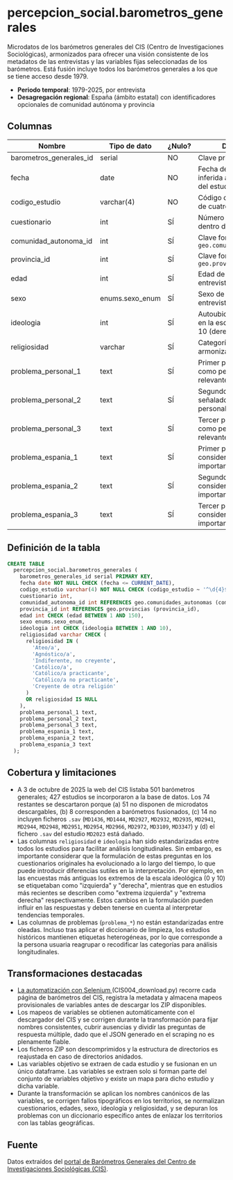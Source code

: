 # percepcion_social.barometros_generales

Microdatos de los barómetros generales del CIS (Centro de Investigaciones Sociológicas), armonizados para ofrecer una visión consistente de los metadatos de las entrevistas y las variables fijas seleccionadas de los barómetros. Está fusión incluye todos los barómetros generales a los que se tiene acceso desde 1979.

- **Periodo temporal**: 1979-2025, por entrevista
- **Desagregación regional**: España (ámbito estatal) con identificadores opcionales de comunidad autónoma y provincia

## Columnas

| Nombre | Tipo de dato | ¿Nulo? | Descripción |
| --- | --- | --- | --- |
| barometros_generales_id | serial | NO | Clave primaria |
| fecha | date | NO | Fecha de la entrevista inferida a partir de la ficha del estudio del CIS |
| codigo_estudio | varchar(4) | NO | Código de estudio del CIS de cuatro dígitos |
| cuestionario | int | SÍ | Número de cuestionario dentro del estudio |
| comunidad_autonoma_id | int | SÍ | Clave foránea a `geo.comunidades_autonomas` |
| provincia_id | int | SÍ | Clave foránea a `geo.provincias` |
| edad | int | SÍ | Edad de la persona entrevistada |
| sexo | enums.sexo_enum | SÍ | Sexo de la persona entrevistada |
| ideologia | int | SÍ | Autoubicación ideológica en la escala 1 (izquierda) – 10 (derecha) |
| religiosidad | varchar | SÍ | Categoría de religiosidad armonizada |
| problema_personal_1 | text | SÍ | Primer problema señalado como personalmente relevante |
| problema_personal_2 | text | SÍ | Segundo problema señalado como personalmente relevante |
| problema_personal_3 | text | SÍ | Tercer problema señalado como personalmente relevante |
| problema_espania_1 | text | SÍ | Primer problema considerado más importante en España |
| problema_espania_2 | text | SÍ | Segundo problema considerado más importante en España |
| problema_espania_3 | text | SÍ | Tercer problema considerado más importante en España |

## Definición de la tabla

```sql
CREATE TABLE
  percepcion_social.barometros_generales (
    barometros_generales_id serial PRIMARY KEY,
    fecha date NOT NULL CHECK (fecha <= CURRENT_DATE),
    codigo_estudio varchar(4) NOT NULL CHECK (codigo_estudio ~ '^\d{4}$'),
    cuestionario int,
    comunidad_autonoma_id int REFERENCES geo.comunidades_autonomas (comunidad_autonoma_id),
    provincia_id int REFERENCES geo.provincias (provincia_id),
    edad int CHECK (edad BETWEEN 1 AND 150),
    sexo enums.sexo_enum,
    ideologia int CHECK (ideologia BETWEEN 1 AND 10),
    religiosidad varchar CHECK (
      religiosidad IN (
        'Ateo/a',
        'Agnóstico/a',
        'Indiferente, no creyente',
        'Católico/a',
        'Católico/a practicante',
        'Católico/a no practicante',
        'Creyente de otra religión'
      )
      OR religiosidad IS NULL
    ),
    problema_personal_1 text,
    problema_personal_2 text,
    problema_personal_3 text,
    problema_espania_1 text,
    problema_espania_2 text,
    problema_espania_3 text
  );
```

## Cobertura y limitaciones

- A 3 de octubre de 2025 la web del CIS listaba 501 barómetros generales; 427 estudios se incorporaron a la base de datos. Los 74 restantes se descartaron porque (a) 51 no disponen de microdatos descargables, (b) 8 corresponden a barómetros fusionados, (c) 14 no incluyen ficheros `.sav` (`MD1436`, `MD1444`, `MD2927`, `MD2932`, `MD2935`, `MD2941`, `MD2944`, `MD2948`, `MD2951`, `MD2954`, `MD2966`, `MD2972`, `MD3109`, `MD3347`) y (d) el fichero `.sav` del estudio `MD2023` está dañado.
- Las columnas `religiosidad` e `ideologia` han sido estandarizadas entre todos los estudios para facilitar análisis longitudinales. Sin embargo, es importante considerar que la formulación de estas preguntas en los cuestionarios originales ha evolucionado a lo largo del tiempo, lo que puede introducir diferencias sutiles en la interpretación. Por ejemplo, en las encuestas más antiguas los extremos de la escala ideológica (0 y 10) se etiquetaban como "izquierda" y "derecha", mientras que en estudios más recientes se describen como "extrema izquierda" y "extrema derecha" respectivamente. Estos cambios en la formulación pueden influir en las respuestas y deben tenerse en cuenta al interpretar tendencias temporales.
- Las columnas de problemas (`problema_*`) no están estandarizadas entre oleadas. Incluso tras aplicar el diccionario de limpieza, los estudios históricos mantienen etiquetas heterogéneas, por lo que corresponde a la persona usuaria reagrupar o recodificar las categorías para análisis longitudinales.

## Transformaciones destacadas

- <a href="https://github.com/nachodll/GBV_EQ_DB/blob/main/downloaders/CIS004_download.py"> La automatización con Selenium </a>(CIS004_download.py) recorre cada página de barómetros del CIS, registra la metadata y almacena mapeos provisionales de variables antes de descargar los ZIP disponibles.
- Los mapeos de variables se obtienen automáticamente con el descargador del CIS y se corrigen durante la transformación para fijar nombres consistentes, cubrir ausencias y dividir las preguntas de respuesta múltiple, dado que el JSON generado en el scraping no es plenamente fiable.
- Los ficheros ZIP son descomprimidos y la estructura de directorios es reajustada en caso de directorios anidados.
- Las variables objetivo se extraen de cada estudio y se fusionan en un único dataframe. Las variables se extraen solo si forman parte del conjunto de variables objetivo y existe un mapa para dicho estudio y dicha variable.
- Durante la transformación se aplican los nombres canónicos de las variables, se corrigen fallos tipográficos en los territorios, se normalizan cuestionarios, edades, sexo, ideología y religiosidad, y se depuran los problemas con un diccionario específico antes de enlazar los territorios con las tablas geográficas.


## Fuente

Datos extraídos del <a href="https://www.cis.es/catalogo-estudios/resultados-definidos/barometros" target="_blank">portal de Barómetros Generales del Centro de Investigaciones Sociológicas (CIS)</a>.
